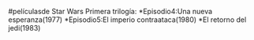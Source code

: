 #películasde Star Wars
Primera trilogía:
*Episodio4:Una nueva esperanza(1977)
*Episodio5:El imperio contraataca(1980)
*El retorno del jedi(1983)